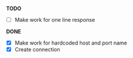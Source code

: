 **TODO**

- [ ] Make work for one line response

**DONE**

- [x] Make work for hardcoded host and port name
- [x] Create connection

